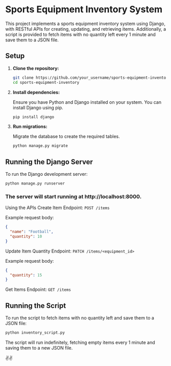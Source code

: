 # Sports Equipment Inventory System

This project implements a sports equipment inventory system using Django, with RESTful APIs for creating, updating, and retrieving items. Additionally, a script is provided to fetch items with no quantity left every 1 minute and save them to a JSON file.

## Setup

1. **Clone the repository:**

    ```bash
    git clone https://github.com/your_username/sports-equipment-inventory.git
    cd sports-equipment-inventory
    ```

2. **Install dependencies:**

    Ensure you have Python and Django installed on your system. You can install Django using pip.

    ```bash
    pip install django
    ```

3. **Run migrations:**

    Migrate the database to create the required tables.

    ```bash
    python manage.py migrate
    ```

## Running the Django Server

To run the Django development server:

```bash
python manage.py runserver
```


### The server will start running at http://localhost:8000.

Using the APIs
Create Item
Endpoint: `POST /items`


Example request body:
```json
{
  "name": "Football",
  "quantity": 10
}
```

Update Item Quantity
Endpoint: `PATCH /items/<equipment_id>`

Example request body:
```json
{
  "quantity": 15
}
```

Get Items
Endpoint: `GET /items`


## Running the Script
To run the script to fetch items with no quantity left and save them to a JSON file:

```bash
python inventory_script.py
```

The script will run indefinitely, fetching empty items every 1 minute and saving them to a new JSON file.

✌️✌️